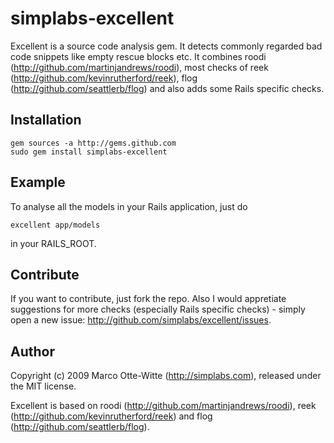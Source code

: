 simplabs-excellent
==================

Excellent is a source code analysis gem. It detects commonly regarded bad code snippets like empty rescue blocks etc. It combines roodi (http://github.com/martinjandrews/roodi), most checks of reek (http://github.com/kevinrutherford/reek), flog (http://github.com/seattlerb/flog) and also adds some Rails specific checks.

Installation
------------

    gem sources -a http://gems.github.com
    sudo gem install simplabs-excellent

Example
-------

To analyse all the models in your Rails application, just do

    excellent app/models

in your RAILS_ROOT.

Contribute
----------

If you want to contribute, just fork the repo. Also I would appretiate suggestions for more checks (especially Rails specific checks) - simply open a new issue: http://github.com/simplabs/excellent/issues.

Author
------

Copyright (c) 2009 Marco Otte-Witte (http://simplabs.com), released under the MIT license.

Excellent is based on roodi (http://github.com/martinjandrews/roodi), reek (http://github.com/kevinrutherford/reek) and flog (http://github.com/seattlerb/flog).
